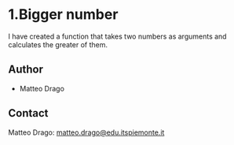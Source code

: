 
# 1.Bigger number
I have created a function that takes two numbers as arguments and calculates the greater of them.

## Author
* Matteo Drago

## Contact
Matteo Drago: matteo.drago@edu.itspiemonte.it